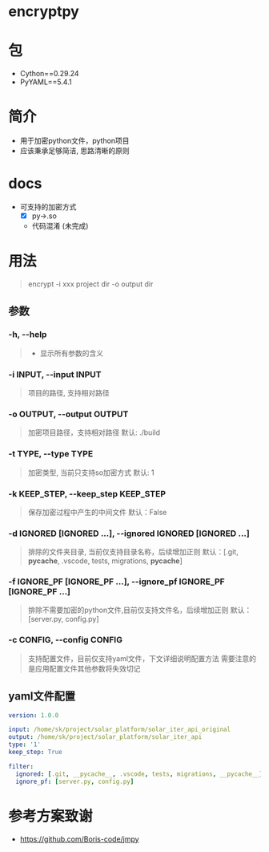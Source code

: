 # encryptpy
# 包
- Cython==0.29.24
- PyYAML==5.4.1
# 简介
- 用于加密python文件，python项目
- 应该秉承足够简洁, 思路清晰的原则

# docs

- 可支持的加密方式
  - [x] py->.so
  - 代码混淆 (未完成)

# 用法
> encrypt -i xxx project dir -o output dir
## 参数
### -h, --help
> - 显示所有参数的含义

### -i INPUT, --input INPUT

> 项目的路径, 支持相对路径

### -o OUTPUT, --output OUTPUT

> 加密项目路径，支持相对路径
> 默认: ./build
### -t TYPE, --type TYPE
> 加密类型, 当前只支持so加密方式
> 默认: 1
### -k KEEP_STEP, --keep_step KEEP_STEP
> 保存加密过程中产生的中间文件
> 默认：False
### -d IGNORED [IGNORED ...], --ignored IGNORED [IGNORED ...]
> 排除的文件夹目录, 当前仅支持目录名称，后续增加正则
> 默认：[.git, __pycache__, .vscode, tests, migrations, __pycache__]

###  -f IGNORE_PF [IGNORE_PF ...], --ignore_pf IGNORE_PF [IGNORE_PF ...]
> 排除不需要加密的python文件,目前仅支持文件名，后续增加正则
> 默认：[server.py, config.py]

### -c CONFIG, --config CONFIG
> 支持配置文件，目前仅支持yaml文件，下文详细说明配置方法
> 需要注意的是应用配置文件其他参数将失效切记


## yaml文件配置

```yaml
version: 1.0.0

input: /home/sk/project/solar_platform/solar_iter_api_original
output: /home/sk/project/solar_platform/solar_iter_api
type: '1'
keep_step: True

filter:
  ignored: [.git, __pycache__, .vscode, tests, migrations, __pycache__]
  ignore_pf: [server.py, config.py]

```
# 参考方案致谢
- <https://github.com/Boris-code/jmpy>